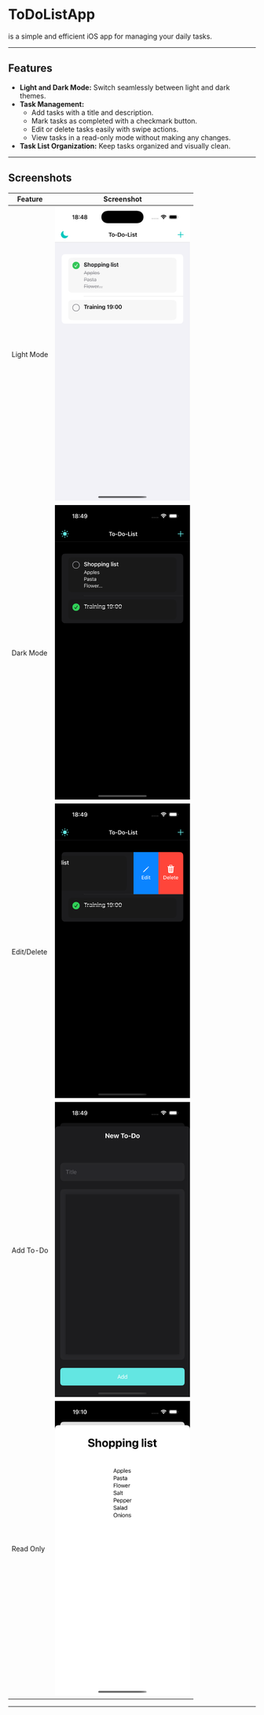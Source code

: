 # ToDoListApp

is a simple and efficient iOS app for managing your daily tasks.

---

## Features

- **Light and Dark Mode:** Switch seamlessly between light and dark themes.
- **Task Management:** 
  - Add tasks with a title and description.
  - Mark tasks as completed with a checkmark button.
  - Edit or delete tasks easily with swipe actions.
  - View tasks in a read-only mode without making any changes.
- **Task List Organization:** Keep tasks organized and visually clean.

---

## Screenshots

| Feature       | Screenshot                           |
|---------------|--------------------------------------|
| Light Mode    | <img src="ToDoListApp/Screenshots/light.png" alt="Light Mode Screenshot" width="275"> |
| Dark Mode     | <img src="ToDoListApp/Screenshots/dark.png" alt="Dark Mode Screenshot" width="275">   |
| Edit/Delete   | <img src="ToDoListApp/Screenshots/editDelete.png" alt="Edit/Delete Screenshot" width="275"> |
| Add To-Do     | <img src="ToDoListApp/Screenshots/addToDo.png" alt="Add To-Do Screenshot" width="275"> |
| Read Only     | <img src="ToDoListApp/Screenshots/Readonly.png" alt="Add To-Do Screenshot" width="275"> 


---
